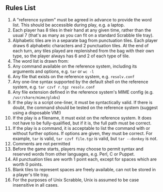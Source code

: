 Rules List
----------
1. A "reference system" must be agreed in advance to provide the word list. This should be accessible during play, e.g. a laptop.
2. Each player has 8 tiles in their hand at any given time, rather than the usual 7 (that's as many as you can fit on a standard Scrabble tile tray).
3. Alphabetic tiles are in a separate bag from punctuation tiles. Each player draws 6 alphabetic characters and 2 punctuation tiles. At the end of each turn, any tiles played are replenished from the bag with their own type, so the player always has 6 and 2 of each type of tile.
4. The word list is drawn from:
  1. Any command available on the reference system, including its arguments and options, e.g. `tar` or `wc -l`
  2. Any file that exists on the reference system, e.g. `resolv.conf`
  3. Any one-line syntax supported by the default shell on the reference system, e.g. `tar czvf r.tgz resolv.conf`
  4. Any file extension defined in the reference system's MIME config (e.g. `/usr/share/mime/globs`)
5. If the play is a script one-liner, it must be syntactically valid. If there is doubt, the command should be tested on the reference system (suggest using a disposable VM!)
6. If the play is a filename, it must exist on the reference system. It does not have to be fully-qualified, but if it is, the full path must be correct.
7. If the play is a command, it is acceptable to list the command with or without further options. If options are given, they must be correct. For example, `tar` is valid, `tar czvf file.tgz` is valid, but `tar --donkey` is not.
8. Comments are not permitted
9. Before the game starts, players may choose to permit syntax and reserved words from other languages, e.g. Perl, C or Puppet.
10. All punctuation tiles are worth 1 point each, except for spaces which are worth 0 points.
11. Blank tiles to represent spaces are freely available, can not be stored in a player's tile tray.
12. For the purposes of Unix Scrabble, Unix is assumed to be case insensitive in all cases.
